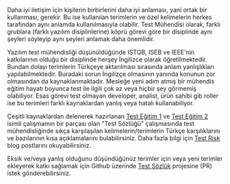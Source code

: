 Daha iyi iletişim için kişilerin birbirlerini daha iyi anlaması, yani ortak bir kullanması, gerekir. Bu ise kullanılan terimlerin ve özel kelimelerin herkes tarafından aynı anlamda kullanılmasıyla olabilir. Test Mühendisi olarak, farklı grublara (farklı yazılım disiplinlerine) köprü görevi göre bir disiplinde aynı şeyleri söyleyip aynı şeyleri anlamak daha önemlidir. 

Yazılım test mühendisliği düşünüldüğünde ISTQB, ISEB ve IEEE'nin katkılarının olduğu bir disiplinde herşey İngilizce olarak öğretilmektedir. Bundan dolayı terimlerin Türkçeye aktarılması sırasında anlam yanlışlıkları yapılabilmektedir. Buradaki sorun İngilizçe olmasının yanında konunun zor olmasından da kaynaklanmaktadır. Mesleğe yeni adım atmış bir mühendis eğitim hayatı boyunca test ile ilgili çok az veya hiçbir şey görmemiş olabiliyor. Esas görevi test olmayan developer, analist, ürün sahibi gib roller ise bu terimleri farklı kaynaklardan yanlış veya hatalı kullanabiliyor. 

Çeşitli kaynaklardan delenerek hazırlanan [Test Eğitim 1](https://www.slideshare.net/MesutGne/test-mhendisliine-giri-eitimi-blm-1) ve [Test Eğitim 2](https://www.slideshare.net/MesutGne/test-mhendisliine-giri-eitimi-blm-2) isimli çalışmamın bir parçası olan "Test Sözlüğü" çalışmasında test mühendisliğinde sıkça karşılaşılan kelimelerin/terimlerin Türkçe karşılıklarını ve bazılarının kısa açıklamalarını bulabilirsiniz. Daha fazla bilgi için [Test Risk](http://www.testrisk.com) blog postlarını okuyabilirsiniz.

Eksik ve/veya yanlış olduğunu düşündüğünüz terimler için veya yeni terimler ekleyerek katkı sağlamak için Github üzerinde [Test Sözlük](https://github.com/gunesmes/testsozluk) projesine (PR) istek gönderebilirsiniz.
